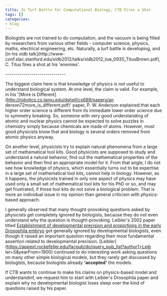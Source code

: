 ```yaml
---
title: In Turf Battle for Computational Biology, CTB Fires a Shot
tags: []
categories:
- blog
---
```

Biologists are not trained to do computation, and the vacuum is being filled
by researchers from various other fields - computer science, physics, maths,
electrical engineering, etc. Naturally, a turf battle is developing, and [in
his xldb talk](http://www-
conf.slac.stanford.edu/xldb2012/talks/xldb2012_tue_0935_TitusBrown.pdf), C.
Titus fires a shot at his 'enemies'.
<!--more-->

\------------------------------

The biggest claim here is that knowledge of physics is not useful to
understand biological system. At one level, the claim is valid. For example,
in his '[More is Different](http://robotics.cs.tamu.edu/dshell/cs689/papers/an
derson72more_is_different.pdf)' paper, P. W. Anderson explained that each
higher order science is different from its immediate lower order science due
to symmetry breaking. So, someone with very good understanding of atomic and
nuclear physics cannot be expected to solve puzzles in chemistry simply
because chemicals are made of atoms. However, most good physicists know that
and biology is several orders removed from atomic physics anyway.

On another level, physicists try to explain natural phenomena from a large set
of mathematical tool kits. Good physicists are supposed to study and
understand a natural behavior, find out the mathematical properties of the
behavior and then find an appropriate model for it. From that angle, I do not
see how knowledge of physics, which essentially turns out to be expertise in a
large set of mathematical tool kits, cannot help in biology. However, as it
happens, the physicists trained in only one aspect of physics may have used
only a small set of mathematical tool kits for his PhD or so, and may get
frustrated, if those tool kits do not solve a biological problem. That is more
an individual issue in my opinion than general criticism with physics-based
approach.

I generally observed that many thought-provoking questions asked by physicists
get completely ignored by biologists, because they do not even understand why
the question is thought-provoking. Leibler's 2002 paper titled [Establishment
of developmental precision and proportions in the early Drosophila
embryo](http://www.ncbi.nlm.nih.gov/pubmed/11845210) got generally ignored by
developmental biologists, even though it raised an important question
regarding their most fundamental assertion related to developmental precision.
[Leibler](https://appext.rockefeller.edu/facpub/do/query_pub_list?author1=Leib
ler+S&yearFrom=1900) continued to do interesting work asking questions on many
other simple biological models, but they rarely get discussed by biologists,
because biologists already **'accepted'** the models.

If CTB wants to continue to make his claims on physics-based model and
understandinf, we request him to start with Leibler's Drosophila paper and
explain why no developmental biologist loses sleep over the kind of questions
raised by his paper.

